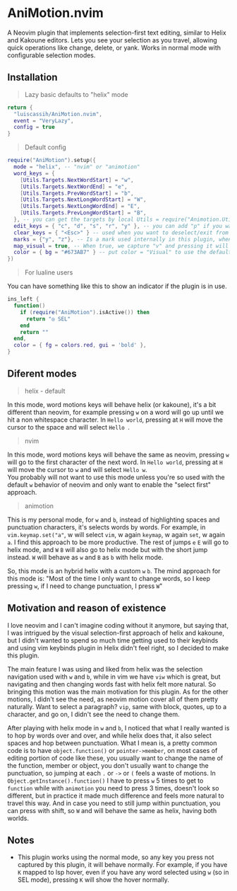# AniMotion.nvim
A Neovim plugin that implements selection-first text editing, similar to Helix and Kakoune editors. Lets you see your selection as you travel, allowing quick operations like change, delete, or yank. Works in normal mode with configurable selection modes.

## Installation
> Lazy basic defaults to "helix" mode
```lua
return {
  "luiscassih/AniMotion.nvim",
  event = "VeryLazy",
  config = true
}
```
> Default config
```lua
require("AniMotion").setup({
  mode = "helix", -- "nvim" or "animotion"
  word_keys = {
    [Utils.Targets.NextWordStart] = "w",
    [Utils.Targets.NextWordEnd] = "e",
    [Utils.Targets.PrevWordStart] = "b",
    [Utils.Targets.NextLongWordStart] = "W",
    [Utils.Targets.NextLongWordEnd] = "E",
    [Utils.Targets.PrevLongWordStart] = "B",
  }, -- you can get the targets by local Utils = require("Animotion.Utils")
  edit_keys = { "c", "d", "s", "r", "y" }, -- you can add "p" if you want.
  clear_keys = { "<Esc>" } -- used when you want to deselect/exit from SEL mode.
  marks = {"y", "z"}, -- Is a mark used internally in this plugin, when we do a visual select when changing or deleting the highlighted word.
  map_visual = true, -- When true, we capture "v" and pressing it will enter visual mode with the plugin selection as part of the visual selection. When false, pressing "v" will exit SEL mode and the selection will be lost. You want to set to false if you have trouble with other mappings associated to "v". I recommend to try in true first.
  color = { bg = "#673AB7" } -- put color = "Visual" to use the default visual mode color.
})
```

> For lualine users

You can have something like this to show an indicator if the plugin is in use.
```lua
ins_left {
  function()
    if (require("AniMotion").isActive()) then
      return "◎ SEL"
    end
    return ""
  end,
  color = { fg = colors.red, gui = 'bold' },
}
```

## Diferent modes

> helix - default

In this mode, word motions keys will behave helix (or kakoune), it's a bit different than neovim, for example pressing `w` on a word will go up until we hit a non whitespace character. In `Hello world`, pressing at `H` will move the cursor to the space and will select `Hello `.

> nvim

In this mode, word motions keys will behave the same as neovim, pressing `w` will go to the first character of the next word. In `Hello world`, pressing at `H` will move the cursor to `w` and will select `Hello w`. <br/>
You probably will not want to use this mode unless you're so used with the default `w` behavior of neovim and only want to enable the "select first" approach.

> animotion

This is my personal mode, for `w` and `b`, instead of highlighting spaces and punctuation characters, it's selects words by words. For example, in `vim.keymap.set("a"`, w will select `vim`, w again `keymap`, w again `set`, w again `a`. I find this approach to be more productive. The rest of jumps `e` `E` will go to helix mode, and `W` `B` will also go to helix mode but with the short jump instead. `W` will behave as `w` and `B` as `b` with helix mode.

So, this mode is an hybrid helix with a custom `w` `b`. The mind approach for this mode is: "Most of the time I only want to change words, so I keep pressing `w`, if I need to change punctuation, I press `W`"

## Motivation and reason of existence

I love neovim and I can't imagine coding without it anymore, but saying that, I was intrigued by the visual selection-first approach of helix and kakoune, but I didn't wanted to spend so much time getting used to their keybinds and using vim keybinds plugin in Helix didn't feel right, so I decided to make this plugin.

The main feature I was using and liked from helix was the selection navigation used with `w` and `b`, while in vim we have `viw` which is great, but navigating and then changing words fast with helix felt more natural. So bringing this motion was the main motivation for this plugin. As for the other motions, I didn't see the need, as neovim motion cover all of them pretty naturally. Want to select a paragraph? `vip`, same with block, quotes, up to a character, and go on, I didn't see the need to change them.

After playing with helix mode in `w` and `b`, I noticed that what I really wanted is to hop by words over and over, and while helix does that, it also select spaces and hop between punctuation. What I mean is, a pretty common code is to have `object.function()` or `pointer->member`, on most cases of editing portion of code like these, you usually want to change the name of the function, member or object, you don't usually want to change the punctuation, so jumping at each `.` or `->` or `(` feels a waste of motions. In `Object.getInstance().function()` I have to press `w` 5 times to get to `function` while with `animotion` you need to press 3 times, doesn't look so different, but in practice it made much difference and feels more natural to travel this way. And in case you need to still jump within punctuation, you can press with shift, so `W` and will behave the same as helix, having both worlds.

## Notes
- This plugin works using the normal mode, so any key you press not captured by this plugin, it will behave normally. For example, if you have `K` mapped to lsp hover, even if you have any word selected using `w` (so in SEL mode), pressing `K` will show the hover normally.
